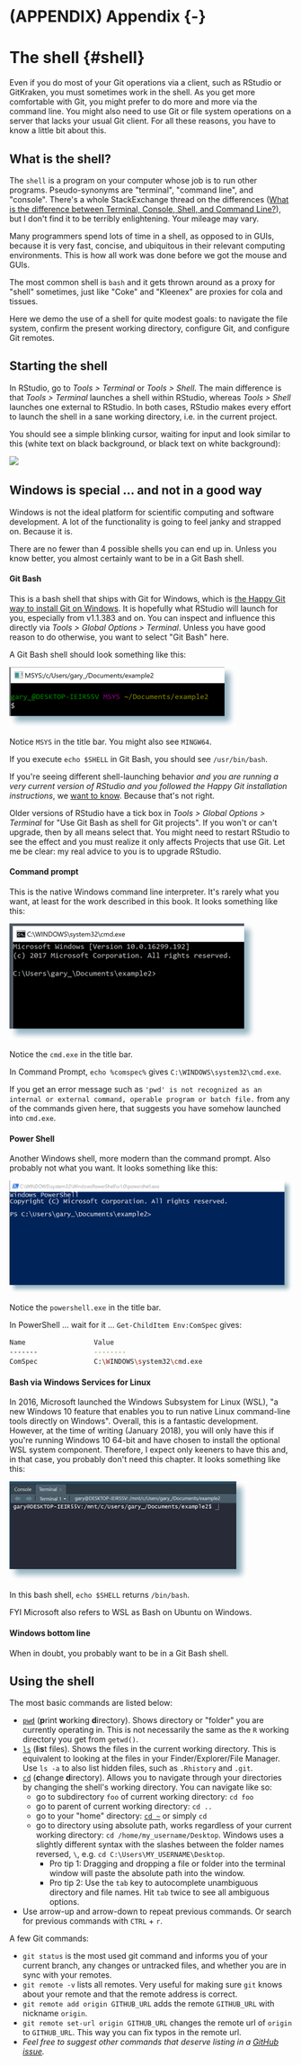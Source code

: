 # (APPENDIX) Appendix {-}

# The shell {#shell}

Even if you do most of your Git operations via a client, such as RStudio or GitKraken, you must sometimes work in the shell. As you get more comfortable with Git, you might prefer to do more and more via the command line. You might also need to use Git or file system operations on a server that lacks your usual Git client. For all these reasons, you have to know a little bit about this.

## What is the shell?

The `shell` is a program on your computer whose job is to run other programs. Pseudo-synonyms are "terminal", "command line", and "console". There's a whole StackExchange thread on the differences ([What is the difference between Terminal, Console, Shell, and Command Line?](https://askubuntu.com/questions/506510/what-is-the-difference-between-terminal-console-shell-and-command-line)), but I don't find it to be terribly enlightening. Your mileage may vary.

Many programmers spend lots of time in a shell, as opposed to in GUIs, because it is very fast, concise, and ubiquitous in their relevant computing environments. This is how all work was done before we got the mouse and GUIs.

The most common shell is `bash` and it gets thrown around as a proxy for "shell" sometimes, just like "Coke" and "Kleenex" are proxies for cola and tissues.

Here we demo the use of a shell for quite modest goals: to navigate the file system, confirm the present working directory, configure Git, and configure Git remotes.

## Starting the shell

In RStudio, go to *Tools > Terminal* or *Tools > Shell*. The main difference is that *Tools > Terminal* launches a shell within RStudio, whereas *Tools > Shell* launches one external to RStudio. In both cases, RStudio makes every effort to launch the shell in a sane working directory, i.e. in the current project.

You should see a simple blinking cursor, waiting for input and look similar to this (white text on black background, or black text on white background):

<!-- why can bookdown not find this?!?
![](http://upload.wikimedia.org/wikipedia/commons/thumb/e/e7/Bash_screenshot.png/440px-Bash_screenshot.png)
-->

![](img/440px-Bash_screenshot.png)

## Windows is special ... and not in a good way

Windows is not the ideal platform for scientific computing and software development. A lot of the functionality is going to feel janky and strapped on. Because it is.

There are no fewer than 4 possible shells you can end up in. Unless you know better, you almost certainly want to be in a Git Bash shell.

#### Git Bash

This is a bash shell that ships with Git for Windows, which is [the Happy Git way to install Git on Windows](#install-git-windows). It is hopefully what RStudio will launch for you, especially from v1.1.383 and on. You can inspect and influence this directly via *Tools > Global Options > Terminal*. Unless you have good reason to do otherwise, you want to select "Git Bash" here.

A Git Bash shell should look something like this:

![](img/2018-01-15_git-bash.png)

Notice `MSYS` in the title bar. You might also see `MINGW64`.

If you execute `echo $SHELL` in Git Bash, you should see `/usr/bin/bash`.

If you're seeing different shell-launching behavior *and you are running a very current version of RStudio and you followed the Happy Git installation instructions*, we [want to know](https://github.com/jennybc/happy-git-with-r/issues). Because that's not right.

Older versions of RStudio have a tick box in *Tools > Global Options > Terminal* for "Use Git Bash as shell for Git projects". If you won't or can't upgrade, then by all means select that. You might need to restart RStudio to see the effect and you must realize it only affects Projects that use Git. Let me be clear: my real advice to you is to upgrade RStudio.

#### Command prompt

This is the native Windows command line interpreter. It's rarely what you want, at least for the work described in this book. It looks something like this:

![](img/2018-01-15_command-prompt.png)

Notice the `cmd.exe` in the title bar.

In Command Prompt, `echo %comspec%` gives `C:\WINDOWS\system32\cmd.exe`.

If you get an error message such as `'pwd' is not recognized as an internal or external command, operable program or batch file.` from any of the commands given here, that suggests you have somehow launched into `cmd.exe`. 

#### Power Shell

Another Windows shell, more modern than the command prompt. Also probably not what you want. It looks something like this:

![](img/2018-01-15_power-shell.png)

Notice the `powershell.exe` in the title bar.

In PowerShell ... wait for it ... `Get-ChildItem Env:ComSpec` gives:

``` bash
Name                 Value
-------              --------
ComSpec              C:\WINDOWS\system32\cmd.exe
```

#### Bash via Windows Services for Linux

In 2016, Microsoft launched the Windows Subsystem for Linux (WSL), "a new Windows 10 feature that enables you to run native Linux command-line tools directly on Windows". Overall, this is a fantastic development. However, at the time of writing (January 2018), you will only have this if you're running Windows 10 64-bit and have chosen to install the optional WSL system component. Therefore, I expect only keeners to have this and, in that case, you probably don't need this chapter. It looks something like this:

![](img/2018-01-15_bash-windows-services-for-linux.png)

In this bash shell, `echo $SHELL` returns `/bin/bash`.

FYI Microsoft also refers to WSL as Bash on Ubuntu on Windows.

#### Windows bottom line

When in doubt, you probably want to be in a Git Bash shell.

## Using the shell

The most basic commands are listed below:

* [`pwd`](https://en.wikipedia.org/wiki/Pwd) (**p**rint **w**orking **d**irectory). Shows directory or "folder" you are currently operating in. This is not necessarily the same as the `R` working directory you get from `getwd()`.
* [`ls`](https://en.wikipedia.org/wiki/Ls) (**l**i**s**t files). Shows the files in the current working directory. This is equivalent to looking at the files in your Finder/Explorer/File Manager. Use `ls -a` to also list hidden files, such as `.Rhistory` and `.git`.
* [`cd`](https://en.wikipedia.org/wiki/Cd_(command)) (**c**hange **d**irectory). Allows you to navigate through your directories by changing the shell's working directory. You can navigate like so:
  - go to subdirectory `foo` of current working directory: `cd foo`
  - go to parent of current working directory: `cd ..`
  - go to your "home" directory: [`cd ~`](http://tilde.club/~ford/tildepoint.jpg) or simply `cd`
  - go to directory using absolute path, works regardless of your current working directory: `cd /home/my_username/Desktop`. Windows uses a slightly different syntax with the slashes between the folder names reversed, `\`, e.g. `cd C:\Users\MY_USERNAME\Desktop`.
    * Pro tip 1: Dragging and dropping a file or folder into the terminal window will paste the absolute path into the window.
    * Pro tip 2: Use the `tab` key to autocomplete unambiguous directory and file names. Hit `tab` twice to see all ambiguous options.
* Use arrow-up and arrow-down to repeat previous commands. Or search for previous commands with `CTRL` + `r`.
    
A few Git commands:

* `git status` is the most used git command and informs you of your current branch,  any changes or untracked files, and whether you are in sync with your remotes.
* `git remote -v` lists all remotes. Very useful for making sure `git` knows about your remote and that the remote address is correct.
* `git remote add origin GITHUB_URL` adds the remote `GITHUB_URL` with nickname `origin`.
* `git remote set-url origin GITHUB_URL` changes the remote url of `origin` to `GITHUB_URL`. This way you can fix typos in the remote url.
* *Feel free to suggest other commands that deserve listing in a [GitHub issue](https://github.com/jennybc/happy-git-with-r/issues).*

